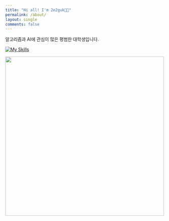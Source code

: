 ```yaml
---
title: "Hi all! I'm 2e2guk👋🏻"
permalink: /about/
layout: single
comments: false
---
```


알고리즘과 AI에 관심이 많은 평범한 대학생입니다.


[![My Skills](https://skillicons.dev/icons?i=cpp,python,pytorch,linux)](https://skillicons.dev)

<a><img  src="https://solvedac-cards-starcea.paring.moe/profile/dlrkddnr2718" width=500px></a>
